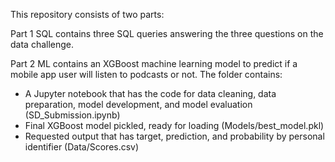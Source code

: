 This repository consists of two parts:

Part 1 SQL contains three SQL queries answering the three questions on the data challenge.

Part 2 ML contains an XGBoost machine learning model to predict if a mobile app user will listen to podcasts or not. 
The folder contains: 
 - A Jupyter notebook that has the code for data cleaning, data preparation, model development, and model evaluation (SD_Submission.ipynb)
 - Final XGBoost model pickled, ready for loading (Models/best_model.pkl)
 - Requested output that has target, prediction, and probability by personal identifier (Data/Scores.csv)
